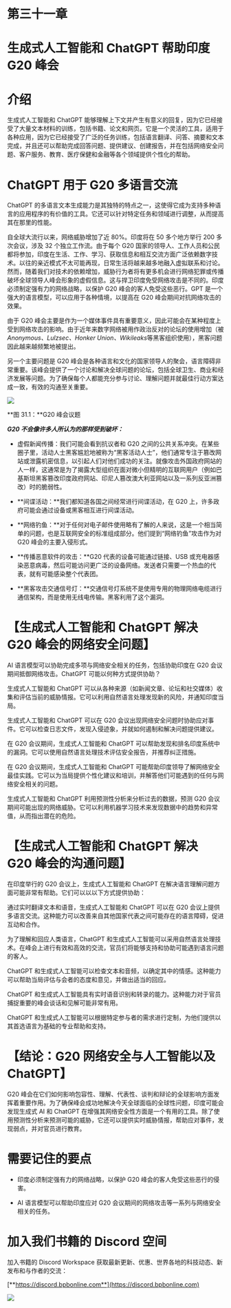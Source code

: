 # 第三十一章

# 生成式人工智能和 ChatGPT 帮助印度 G20 峰会

# 介绍

生成式人工智能和 ChatGPT 能够理解上下文并产生有意义的回复，因为它已经接受了大量文本材料的训练，包括书籍、论文和网页。它是一个灵活的工具，适用于各种应用，因为它已经接受了广泛的任务训练，包括语言翻译、问答、摘要和文本完成，并且还可以帮助完成回答问题、提供建议、创建报告，并在包括网络安全问题、客户服务、教育、医疗保健和金融等各个领域提供个性化的帮助。

# ChatGPT 用于 G20 多语言交流

ChatGPT 的多语言文本生成能力是其独特的特点之一，这使得它成为支持多种语言的应用程序的有价值的工具。它还可以针对特定任务和领域进行调整，从而提高其在那里的性能。

自全球大流行以来，网络威胁增加了近 80%。印度将在 50 多个地方举行 200 多次会议，涉及 32 个独立工作流。由于每个 G20 国家的领导人、工作人员和公民都将参加，印度在生活、工作、学习、获取信息和相互交流方面广泛依赖数字技术。以往的亲近模式不太可能再现，日常生活将越来越多地融入虚拟联系和讨论。然而，随着我们对技术的依赖增加，威胁行为者将有更多机会进行网络犯罪或传播破坏全球领导人峰会形象的虚假信息。这与捍卫印度免受网络攻击是不同的。印度必须制定强有力的网络战略，以保护 G20 峰会的客人免受这些恶行。GPT 是一个强大的语言模型，可以应用于各种情境，以提高在 G20 峰会期间对抗网络攻击的效果。

由于 G20 峰会主要是作为一个媒体事件具有重要意义，因此可能会在某种程度上受到网络攻击的影响。由于近年来数字网络被用作政治反对的论坛的使用增加（被*Anonymous、Lulzsec、Honker Union、Wikileaks*等黑客组织使用），黑客问题因此越来越频繁地被提出。

另一个主要问题是 G20 峰会是各种语言和文化的国家领导人的聚会，语言障碍非常重要。该峰会提供了一个讨论和解决全球问题的论坛，包括全球卫生、商业和经济发展等问题。为了确保每个人都能充分参与讨论、理解问题并就最佳行动方案达成一致，有效的沟通至关重要。

![](img/Figure-31.1.jpg)

**图 31.1：**G20 峰会议题

***G20 不会像许多人所认为的那样受到破坏：***

+   虚假新闻传播：我们可能会看到抗议者和 G20 之间的公共关系冲突。在某些圈子里，活动人士黑客尴尬地被称为“黑客活动人士”，他们通常专注于篡改网站或泄露机密信息，以引起人们对他们成功的关注。就像攻击外国政府网站的人一样，这通常是为了揭露大型组织在面对微小但精明的互联网用户（例如巴基斯坦黑客篡改印度政府网站、印尼人篡改澳大利亚网站以及一系列反亚洲篡改）时的脆弱性。

+   **间谍活动：**我们都知道各国之间经常进行间谍活动，在 G20 上，许多政府可能会通过设备或黑客相互进行间谍活动。

+   **网络钓鱼：**对于任何对电子邮件使用略有了解的人来说，这是一个相当简单的问题，也是互联网安全的标准组成部分。他们提到“网络钓鱼”攻击作为对 G20 峰会的主要入侵形式。

+   **传播恶意软件的攻击：**G20 代表的设备可能通过链接、USB 或充电器感染恶意病毒，然后可能访问更广泛的设备网络。发送者只需要一个热血的代表，就有可能感染整个代表团。

+   **黑客攻击交通信号灯：**交通信号灯系统不是使用专用的物理网络电缆进行通信架构，而是使用无线电传输。黑客利用了这个漏洞。

# 【生成式人工智能和 ChatGPT 解决 G20 峰会的网络安全问题】

AI 语言模型可以协助完成多项与网络安全相关的任务，包括协助印度在 G20 会议期间抵御网络攻击。ChatGPT 可能以何种方式提供协助？

生成式人工智能和 ChatGPT 可以从各种来源（如新闻文章、论坛和社交媒体）收集和评估当前的威胁情报。它可以利用自然语言处理发现新的风险，并通知印度当局。

生成式人工智能和 ChatGPT 可以在 G20 会议出现网络安全问题时协助应对事件。它可以检查日志文件，发现入侵迹象，并就如何遏制和解决问题提供建议。

在 G20 会议期间，生成式人工智能和 ChatGPT 可以帮助发现和排名印度系统中的漏洞。它可以使用自然语言处理技术评估安全报告，并推荐纠正措施。

在 G20 会议期间，生成式人工智能和 ChatGPT 可能帮助印度领导了解网络安全最佳实践。它可以为当局提供个性化建议和培训，并解答他们可能遇到的任何与网络安全相关的问题。

生成式人工智能和 ChatGPT 利用预测性分析来分析过去的数据，预测 G20 会议期间可能出现的网络威胁。它可以利用机器学习技术来发现数据中的趋势和异常值，从而指出潜在的危险。

# 【生成式人工智能和 ChatGPT 解决 G20 峰会的沟通问题】

在印度举行的 G20 会议上，生成式人工智能和 ChatGPT 在解决语言理解问题方面可能非常有帮助。它们可以以以下方式提供协助：

通过实时翻译文本和语音，生成式人工智能和 ChatGPT 可以在 G20 会议上提供多语言交流。这种能力可以改善来自其他国家代表之间可能存在的语言障碍，促进互动和合作。

为了理解和回应人类语言，ChatGPT 和生成式人工智能可以采用自然语言处理技术。在峰会上进行有效和高效的交流，官员们将能够支持和协助可能遇到语言问题的客人。

ChatGPT 和生成式人工智能可以检查文本和音频，以确定其中的情感。这种能力可以帮助当局评估与会者的态度和意见，并做出适当的回应。

ChatGPT 和生成式人工智能具有实时语音识别和转录的能力。这种能力对于官员捕捉重要的峰会谈话和见解可能非常有用。

ChatGPT 和生成式人工智能可以根据特定参与者的需求进行定制，为他们提供以其首选语言为基础的专业帮助和支持。

# 【结论：G20 网络安全与人工智能以及 ChatGPT】

G20 峰会在它们如何影响包容性、理解、代表性、谈判和辩论的全球影响方面发挥着重要作用。为了确保峰会成功地解决今天全球面临的全球性问题，印度可能会发现生成式 AI 和 ChatGPT 在增强其网络安全性方面是一个有用的工具。除了使用预测性分析来预测可能的威胁，它还可以提供实时威胁情报，帮助应对事件，发现弱点，并对官员进行教育。

# 需要记住的要点

+   印度必须制定强有力的网络战略，以保护 G20 峰会的客人免受这些恶行的侵害。

+   AI 语言模型可以帮助印度应对 G20 会议期间的网络攻击等一系列与网络安全相关的任务。

# 加入我们书籍的 Discord 空间

加入书籍的 Discord Workspace 获取最新更新、优惠、世界各地的科技动态、新发布和与作者的交流：

[**https://discord.bpbonline.com**](https://discord.bpbonline.com)

![](img/dis.jpg)
